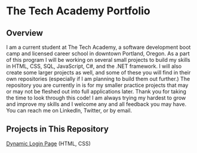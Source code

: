# The Tech Academy Portfolio
## Overview
I am a current student at The Tech Academy, a software development boot camp and licensed career school in downtown Portland, Oregon. As a part of this program I will be working on several small projects to build my skills in HTML, CSS, SQL, JavaScript, C#, and the .NET framework. I will also create some larger projects as well, and some of these you will find in their own repositories (especially if I am planning to build them out further.) The repository you are currently in is for my smaller practice projects that may or may not be fleshed out into full applications later. Thank you for taking the time to look through this code! I am always trying my hardest to grow and improve my skills and I welcome any and all feedback you may have. You can reach me on LinkedIn, Twitter, or by email.

## Projects in This Repository
[Dynamic Login Page](https://github.com/jhunschejones/The-Tech-Academy-Projects/tree/master/login) (HTML, CSS)
